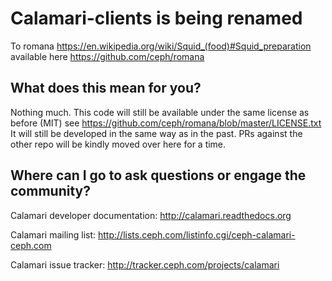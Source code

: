 Calamari-clients is being renamed
=================================

To romana https://en.wikipedia.org/wiki/Squid_(food)#Squid_preparation
available here https://github.com/ceph/romana

What does this mean for you?
----------------------------

Nothing much. 
This code will still be available under the same license as before (MIT) see 
https://github.com/ceph/romana/blob/master/LICENSE.txt
It will still be developed in the same way as in the past. PRs against the other repo
will be kindly moved over here for a time.


Where can I go to ask questions or engage the community?
--------------------------------------------------------

Calamari developer documentation: http://calamari.readthedocs.org

Calamari mailing list: http://lists.ceph.com/listinfo.cgi/ceph-calamari-ceph.com

Calamari issue tracker: http://tracker.ceph.com/projects/calamari

